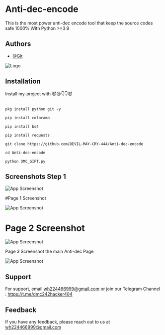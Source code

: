 # Anti-dec-encode

This is the most power anti-dec encode tool that keep the source codes safe 1000℅ With Python >=3.9

## Authors

- [@Git](https://www.github.com/DEVIL-MAY-CRY-444)

![Logo](https://firebasestorage.googleapis.com/v0/b/testing-766a5.appspot.com/o/storage%2Fdata%2FScreenshot_2023-05-12-15-34-12.png?alt=media&token=cde0d23e-9edd-4f4d-a220-90c10137db4a)

## Installation

Install my-project with 😈😍👇👇😈

```apt update && apt upgrade -y

pkg install python git -y

pip install colorama

pip install bs4

pip install requests

git clone https://github.com/DEVIL-MAY-CRY-444/Anti-dec-encode

cd Anti-dec-encode

python DMC_GIFT.py
```

    

## Screenshots Step 1

![App Screenshot](https://firebasestorage.googleapis.com/v0/b/testing-766a5.appspot.com/o/storage%2Fdata%2FScreenshot_2023-05-19-19-36-08.png?alt=media&token=5cf325e2-a456-43ac-9baa-006b7ebef8a9)

#Page 1 Screenshot

![App Screenshot](https://firebasestorage.googleapis.com/v0/b/testing-766a5.appspot.com/o/storage%2Fdata%2FScreenshot_2023-05-19-19-44-45.png?alt=media&token=276fc1e9-2810-4952-aca0-f2e857a791da)

# Page 2 Screenshot

![App Screenshot](https://firebasestorage.googleapis.com/v0/b/testing-766a5.appspot.com/o/storage%2Fdata%2FScreenshot_2023-05-19-19-45-05.png?alt=media&token=88185e11-e2b6-4cb2-9500-32b282153e13)

Page 3 Screenshot the main Anti-dec Page

![App Screenshot](https://firebasestorage.googleapis.com/v0/b/testing-766a5.appspot.com/o/storage%2Fdata%2FScreenshot_2023-05-19-19-45-27.png?alt=media&token=b1d0dc4d-fcd7-4eea-a622-5a8b72bd14c6)

## Support

For support, email wh224466999@gmail.com or join our Telegram Channel : https://t.me/dmc242hacker404

## Feedback

If you have any feedback, please reach out to us at wh224466999@gmail.com
